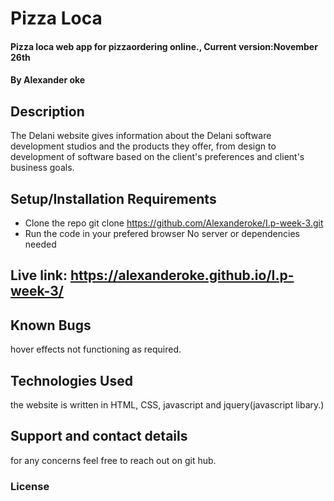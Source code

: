 # Pizza Loca
#### Pizza loca web app for pizzaordering online., Current version:November 26th
#### By **Alexander oke**
## Description
The Delani website gives information about the Delani software development studios and the products they offer, from design to development of software based on the client's preferences and client's business goals.
## Setup/Installation Requirements
* Clone the repo git clone https://github.com/Alexanderoke/I.p-week-3.git
* Run the code in your prefered browser
No server or dependencies needed
## Live link: https://alexanderoke.github.io/I.p-week-3/
## Known Bugs
hover effects not functioning as required.
## Technologies Used
the website is written in HTML, CSS, javascript and jquery(javascript libary.)
## Support and contact details
for any concerns feel free to reach out on git hub.
### License